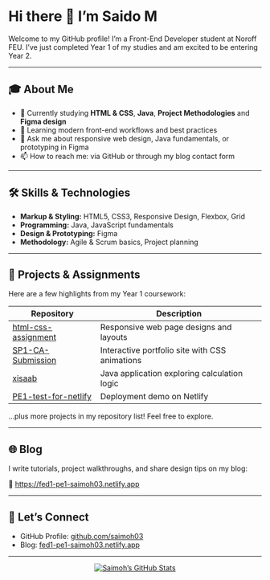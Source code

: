 # Hi there 👋 I’m Saido M

Welcome to my GitHub profile! I’m a Front-End Developer student at Noroff FEU. I’ve just completed Year 1 of my studies and am excited to be entering Year 2.

---

## 🎓 About Me

- 🔭 Currently studying **HTML & CSS**, **Java**, **Project Methodologies** and **Figma design**  
- 🌱 Learning modern front-end workflows and best practices  
- 💬 Ask me about responsive web design, Java fundamentals, or prototyping in Figma  
- 📫 How to reach me: via GitHub or through my blog contact form  

---

## 🛠️ Skills & Technologies

- **Markup & Styling:** HTML5, CSS3, Responsive Design, Flexbox, Grid  
- **Programming:** Java, JavaScript fundamentals  
- **Design & Prototyping:** Figma  
- **Methodology:** Agile & Scrum basics, Project planning  

---

## 🚀 Projects & Assignments

Here are a few highlights from my Year 1 coursework:

| Repository                         | Description                                      |
| ---------------------------------- | ------------------------------------------------ |
| [html-css-assignment](https://github.com/saimoh03/html-css-assignment)   | Responsive web page designs and layouts         |
| [SP1-CA-Submission](https://github.com/saimoh03/SP1-CA-Submission)       | Interactive portfolio site with CSS animations  |
| [xisaab](https://github.com/saimoh03/xisaab)                             | Java application exploring calculation logic    |
| [PE1-test-for-netlify](https://github.com/saimoh03/PE1-test-for-netlify) | Deployment demo on Netlify                      |

…plus more projects in my repository list! Feel free to explore.

---

## 🌐 Blog

I write tutorials, project walkthroughs, and share design tips on my blog:

🔗 https://fed1-pe1-saimoh03.netlify.app

---

## 🤝 Let’s Connect

- GitHub Profile: [github.com/saimoh03](https://github.com/saimoh03)  
- Blog: [fed1-pe1-saimoh03.netlify.app](https://fed1-pe1-saimoh03.netlify.app)  

---

<p align="center">
  <a href="https://github.com/saimoh03">
    <img src="https://github-readme-stats.vercel.app/api?username=saimoh03&show_icons=true&theme=radical" alt="Saimoh’s GitHub Stats" />
  </a>
</p>
